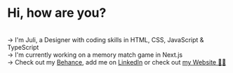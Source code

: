 # Hi, how are you?

<br>→ I'm Juli, a Designer with coding skills in HTML, CSS, JavaScript & TypeScript
<br>→ I'm currently working on a memory match game in Next.js 
<br>→ Check out my [Behance](https://www.behance.com/julischa), add me on [LinkedIn](https://www.linkedin.com/in/julischa/) or check out [my Website 💅🏻](https://www.julischa.com)
